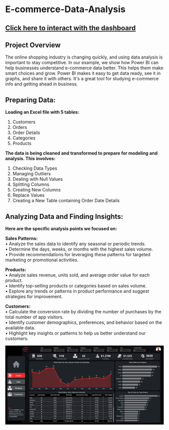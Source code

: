 # E-commerce-Data-Analysis


## [Click here to interact with the dashboard](https://app.powerbi.com/view?r=eyJrIjoiNzVkNzEyYWItMWU5OC00OWE1LThiZDItODUwZTM5YWJhMWZmIiwidCI6ImRmODY3OWNkLWE4MGUtNDVkOC05OWFjLWM4M2VkN2ZmOTVhMCJ9)


## Project Overview
The online shopping industry is changing quickly, and using data analysis is important to stay competitive. In our example, we show how Power BI can help businesses understand e-commerce data better. This helps them make smart choices and grow. Power BI makes it easy to get data ready, see it in graphs, and share it with others. It's a great tool for studying e-commerce info and getting ahead in business.


## Preparing Data:

**Loading an Excel file with 5 tables:**
1. Customers
2. Orders
3. Order Details
4. Categories
5. Products

**The data is being cleaned and transformed to prepare for modeling and analysis. This involves:**
1. Checking Data Types
2. Managing Outliers
3. Dealing with Null Values
4. Splitting Columns
5. Creating New Columns
6. Replace Values
7. Creating a New Table containing Order Date Details


## Analyzing Data and Finding Insights:

**Here are the specific analysis points we focused on:**

**Sales Patterns:** \
• Analyze the sales data to identify any seasonal or periodic trends. \
• Determine the days, weeks, or months with the highest sales volume. \
• Provide recommendations for leveraging these patterns for targeted marketing or promotional 
activities.

**Products:** \
• Analyze sales revenue, units sold, and average order value for each product. \
• Identify top-selling products or categories based on sales volume. \
• Explore any trends or patterns in product performance and suggest strategies for 
improvement.

**Customers:** \
• Calculate the conversion rate by dividing the number of purchases by the total number of 
app visitors. \
• Identify customer demographics, preferences, and behavior based on the available data. \
• Highlight key insights or patterns to help us better understand our customers.


<img src="Page1.png">
